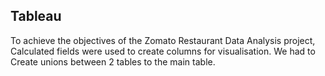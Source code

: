## Tableau
To achieve the objectives of the Zomato Restaurant Data Analysis project, Calculated fields were used to create columns for visualisation. 
We had to Create unions between 2 tables to the main table.

